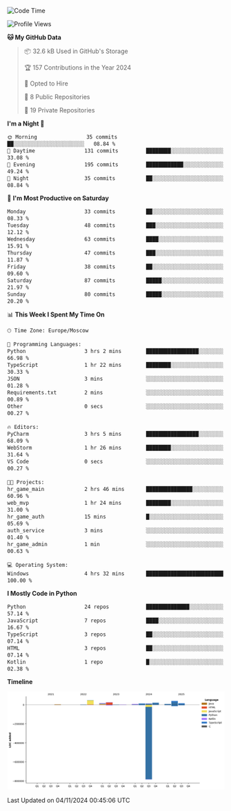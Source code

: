 <!--START_SECTION:waka-->
![Code Time](http://img.shields.io/badge/Code%20Time-544%20hrs%2052%20mins-blue)

![Profile Views](http://img.shields.io/badge/Profile%20Views-9-blue)

**🐱 My GitHub Data** 

> 📦 32.6 kB Used in GitHub's Storage 
 > 
> 🏆 157 Contributions in the Year 2024
 > 
> 💼 Opted to Hire
 > 
> 📜 8 Public Repositories 
 > 
> 🔑 19 Private Repositories 
 > 
**I'm a Night 🦉** 

```text
🌞 Morning                35 commits          ██░░░░░░░░░░░░░░░░░░░░░░░   08.84 % 
🌆 Daytime                131 commits         ████████░░░░░░░░░░░░░░░░░   33.08 % 
🌃 Evening                195 commits         ████████████░░░░░░░░░░░░░   49.24 % 
🌙 Night                  35 commits          ██░░░░░░░░░░░░░░░░░░░░░░░   08.84 % 
```
📅 **I'm Most Productive on Saturday** 

```text
Monday                   33 commits          ██░░░░░░░░░░░░░░░░░░░░░░░   08.33 % 
Tuesday                  48 commits          ███░░░░░░░░░░░░░░░░░░░░░░   12.12 % 
Wednesday                63 commits          ████░░░░░░░░░░░░░░░░░░░░░   15.91 % 
Thursday                 47 commits          ███░░░░░░░░░░░░░░░░░░░░░░   11.87 % 
Friday                   38 commits          ██░░░░░░░░░░░░░░░░░░░░░░░   09.60 % 
Saturday                 87 commits          █████░░░░░░░░░░░░░░░░░░░░   21.97 % 
Sunday                   80 commits          █████░░░░░░░░░░░░░░░░░░░░   20.20 % 
```


📊 **This Week I Spent My Time On** 

```text
🕑︎ Time Zone: Europe/Moscow

💬 Programming Languages: 
Python                   3 hrs 2 mins        █████████████████░░░░░░░░   66.98 % 
TypeScript               1 hr 22 mins        ████████░░░░░░░░░░░░░░░░░   30.33 % 
JSON                     3 mins              ░░░░░░░░░░░░░░░░░░░░░░░░░   01.28 % 
Requirements.txt         2 mins              ░░░░░░░░░░░░░░░░░░░░░░░░░   00.89 % 
Other                    0 secs              ░░░░░░░░░░░░░░░░░░░░░░░░░   00.27 % 

🔥 Editors: 
PyCharm                  3 hrs 5 mins        █████████████████░░░░░░░░   68.09 % 
WebStorm                 1 hr 26 mins        ████████░░░░░░░░░░░░░░░░░   31.64 % 
VS Code                  0 secs              ░░░░░░░░░░░░░░░░░░░░░░░░░   00.27 % 

🐱‍💻 Projects: 
hr_game_main             2 hrs 46 mins       ███████████████░░░░░░░░░░   60.96 % 
web_mvp                  1 hr 24 mins        ████████░░░░░░░░░░░░░░░░░   31.00 % 
hr_game_auth             15 mins             █░░░░░░░░░░░░░░░░░░░░░░░░   05.69 % 
auth_service             3 mins              ░░░░░░░░░░░░░░░░░░░░░░░░░   01.40 % 
hr_game_admin            1 min               ░░░░░░░░░░░░░░░░░░░░░░░░░   00.63 % 

💻 Operating System: 
Windows                  4 hrs 32 mins       █████████████████████████   100.00 % 
```

**I Mostly Code in Python** 

```text
Python                   24 repos            ██████████████░░░░░░░░░░░   57.14 % 
JavaScript               7 repos             ████░░░░░░░░░░░░░░░░░░░░░   16.67 % 
TypeScript               3 repos             ██░░░░░░░░░░░░░░░░░░░░░░░   07.14 % 
HTML                     3 repos             ██░░░░░░░░░░░░░░░░░░░░░░░   07.14 % 
Kotlin                   1 repo              █░░░░░░░░░░░░░░░░░░░░░░░░   02.38 % 
```



**Timeline**

![Lines of Code chart](https://raw.githubusercontent.com/adlemx/adlemx/main/assets/bar_graph.png)


 Last Updated on 04/11/2024 00:45:06 UTC
<!--END_SECTION:waka-->
